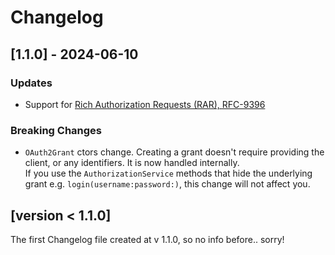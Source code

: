 # Changelog

## [1.1.0] - 2024-06-10

### Updates
- Support for [Rich Authorization Requests (RAR), RFC-9396](https://datatracker.ietf.org/doc/html/rfc9396)


### Breaking Changes
- `OAuth2Grant` ctors change. Creating a grant doesn't require providing the client, or any identifiers. It is now handled internally. <br />
If you use the `AuthorizationService` methods that hide the underlying grant e.g. `login(username:password:)`, this change will not affect you.


## [version < 1.1.0]
The first Changelog file created at v 1.1.0, so no info before.. sorry!
